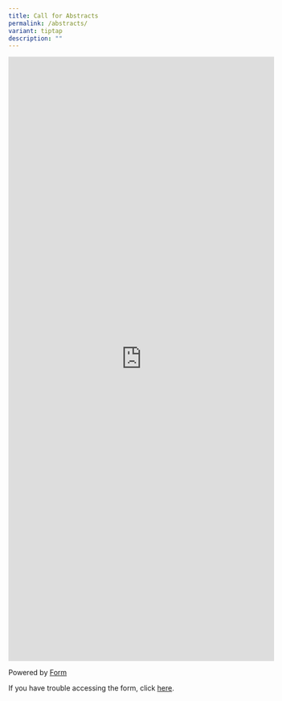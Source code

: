```yaml
---
title: Call for Abstracts
permalink: /abstracts/
variant: tiptap
description: ""
---
```

<p></p>
<div class="iframe-wrapper">
<iframe style="width: 105%; height: 1200px" allowfullscreen="true" frameborder="0" src="https://form.gov.sg/68f7160117694275a646dd0f"></iframe>
</div>
<p>Powered by <a href="https://form.gov.sg" rel="noopener noreferrer nofollow" target="_blank">Form</a>
</p>
<p></p>
<p></p>
<p>If you have trouble accessing the form, click <a href="https://form.gov.sg/admin/form/68f7160117694275a646dd0f" rel="noopener nofollow" target="_blank">here</a>.</p>
<p></p>